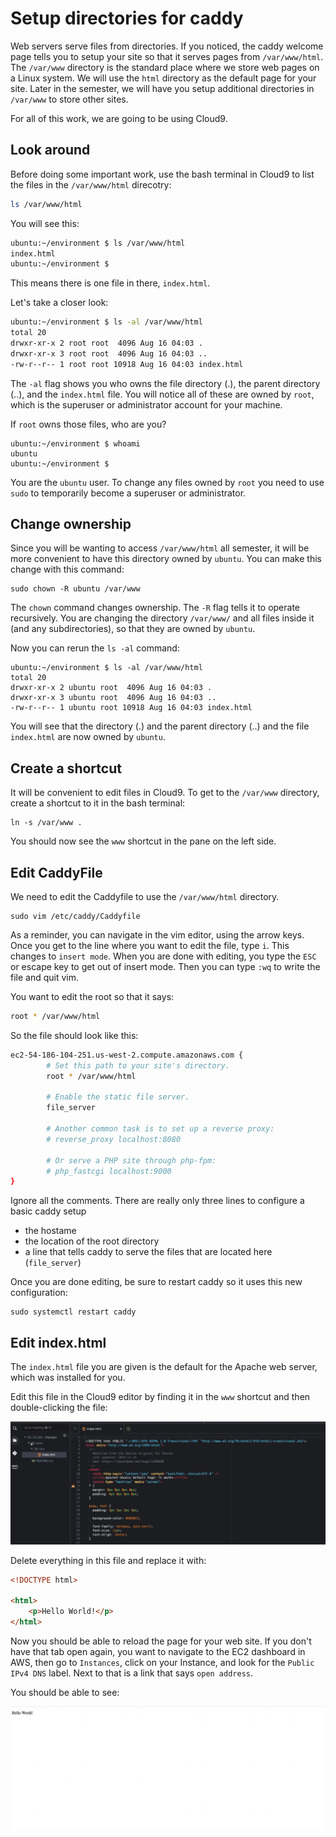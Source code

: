 # Setup directories for caddy

Web servers serve files from directories. If you noticed, the caddy welcome page tells you to setup your site so that it serves pages from `/var/www/html`. The `/var/www` directory is the standard place where we store web pages on a Linux system. We will use the `html` directory as the default page for your site. Later in the semester, we will have you setup additional directories in `/var/www` to store other sites.

For all of this work, we are going to be using Cloud9.

## Look around

Before doing some important work, use the bash terminal in Cloud9 to list the files in the `/var/www/html` direcotry:

```bash
ls /var/www/html
```

You will see this:

```sh
ubuntu:~/environment $ ls /var/www/html
index.html
ubuntu:~/environment $ 
```

This means there is one file in there, `index.html`.

Let's take a closer look:

```sh
ubuntu:~/environment $ ls -al /var/www/html
total 20
drwxr-xr-x 2 root root  4096 Aug 16 04:03 .
drwxr-xr-x 3 root root  4096 Aug 16 04:03 ..
-rw-r--r-- 1 root root 10918 Aug 16 04:03 index.html
```

The `-al` flag shows you who owns the file directory (.), the parent directory (..), and the `index.html` file.  You will notice all of these are owned by `root`, which is the superuser or administrator account for your machine. 

If `root` owns those files, who are you?

```
ubuntu:~/environment $ whoami
ubuntu
ubuntu:~/environment $ 
```

You are the `ubuntu` user. To change any files owned by `root` you need to use `sudo` to temporarily become a superuser or administrator.

## Change ownership

Since you will be wanting to access `/var/www/html` all semester, it will be more convenient to have this directory owned by `ubuntu`. You can make this change with this command:

```
sudo chown -R ubuntu /var/www 
```

The `chown` command changes ownership. The `-R` flag tells it to operate recursively. You are changing the directory `/var/www/` and all files inside it (and any subdirectories), so that they are owned by `ubuntu`.

Now you can rerun the `ls -al` command:

```
ubuntu:~/environment $ ls -al /var/www/html
total 20
drwxr-xr-x 2 ubuntu root  4096 Aug 16 04:03 .
drwxr-xr-x 3 ubuntu root  4096 Aug 16 04:03 ..
-rw-r--r-- 1 ubuntu root 10918 Aug 16 04:03 index.html
```

You will see that the directory (.) and the parent directory (..) and the file `index.html` are now owned by `ubuntu`. 

## Create a shortcut

It will be convenient to edit files in Cloud9. To get to the `/var/www` directory, create a shortcut to it in the bash terminal:

```
ln -s /var/www .
```

You should now see the `www` shortcut in the pane on the left side.

## Edit CaddyFile

We need to edit the Caddyfile to use the `/var/www/html` directory.

```
sudo vim /etc/caddy/Caddyfile
```

As a reminder, you can navigate in the vim editor, using the arrow keys. Once you get to the line where you want to edit the file, type `i`. This changes to `insert mode`. When you are done with editing, you type the `ESC` or escape key to get out of insert mode. Then you can type `:wq` to write the file and quit vim.

You want to edit the root so that it says:

```sh
root * /var/www/html
```

So the file should look like this:

```sh
ec2-54-186-104-251.us-west-2.compute.amazonaws.com {
        # Set this path to your site's directory.
        root * /var/www/html

        # Enable the static file server.
        file_server

        # Another common task is to set up a reverse proxy:
        # reverse_proxy localhost:8080

        # Or serve a PHP site through php-fpm:
        # php_fastcgi localhost:9000
}
```

Ignore all the comments. There are really only three lines to configure a basic caddy setup

- the hostame
- the location of the root directory
- a line that tells caddy to serve the files that are located here (`file_server`)

Once you are done editing, be sure to restart caddy so it uses this new configuration:

```
sudo systemctl restart caddy
```

## Edit index.html

The `index.html` file you are given is the default for the Apache web server, which was installed for you.

Edit this file in the Cloud9 editor by finding it in the `www` shortcut and then double-clicking the file:

![editing index.html file](/images/editing-index.png)

Delete everything in this file and replace it with:

```html
<!DOCTYPE html>

<html>
    <p>Hello World!</p>
</html>
```

Now you should be able to reload the page for your web site. If you don't have that tab open again, you want to navigate to the EC2 dashboard in AWS, then go to `Instances`, click on your Instance, and look for the `Public IPv4 DNS` label. Next to that is a link that says `open address`.

You should be able to see:

![hello world web page](/images/hello-world.png)

